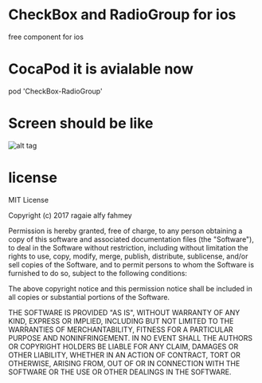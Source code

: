 # CheckBox and RadioGroup for ios 
free component for ios 
# CocaPod it is avialable now 
pod 'CheckBox-RadioGroup'


# Screen should be like 

 ![alt tag](https://github.com/ragaie/CheckBox/blob/master/CheckBox/screen%20shot%20/Simulator%20Screen%20Shot%20-%20iPhone%208%20Plus%20-%202017-11-22%20at%2016.07.46.png)

# license
MIT License

Copyright (c) 2017 ragaie alfy fahmey

Permission is hereby granted, free of charge, to any person obtaining a copy
of this software and associated documentation files (the "Software"), to deal
in the Software without restriction, including without limitation the rights
to use, copy, modify, merge, publish, distribute, sublicense, and/or sell
copies of the Software, and to permit persons to whom the Software is
furnished to do so, subject to the following conditions:

The above copyright notice and this permission notice shall be included in all
copies or substantial portions of the Software.

THE SOFTWARE IS PROVIDED "AS IS", WITHOUT WARRANTY OF ANY KIND, EXPRESS OR
IMPLIED, INCLUDING BUT NOT LIMITED TO THE WARRANTIES OF MERCHANTABILITY,
FITNESS FOR A PARTICULAR PURPOSE AND NONINFRINGEMENT. IN NO EVENT SHALL THE
AUTHORS OR COPYRIGHT HOLDERS BE LIABLE FOR ANY CLAIM, DAMAGES OR OTHER
LIABILITY, WHETHER IN AN ACTION OF CONTRACT, TORT OR OTHERWISE, ARISING FROM,
OUT OF OR IN CONNECTION WITH THE SOFTWARE OR THE USE OR OTHER DEALINGS IN THE
SOFTWARE.

